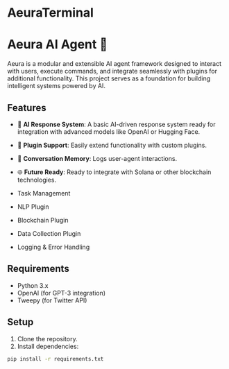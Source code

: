 # AeuraTerminal
# Aeura AI Agent 🌌

Aeura is a modular and extensible AI agent framework designed to interact with users, execute commands, and integrate seamlessly with plugins for additional functionality. This project serves as a foundation for building intelligent systems powered by AI.

## Features
- 🤖 **AI Response System**: A basic AI-driven response system ready for integration with advanced models like OpenAI or Hugging Face.
- 🔗 **Plugin Support**: Easily extend functionality with custom plugins.
- 📒 **Conversation Memory**: Logs user-agent interactions.
- 🌐 **Future Ready**: Ready to integrate with Solana or other blockchain technologies.

- Task Management
- NLP Plugin
- Blockchain Plugin
- Data Collection Plugin
- Logging & Error Handling

## Requirements

- Python 3.x
- OpenAI (for GPT-3 integration)
- Tweepy (for Twitter API)

## Setup

1. Clone the repository.
2. Install dependencies:

```bash
pip install -r requirements.txt

